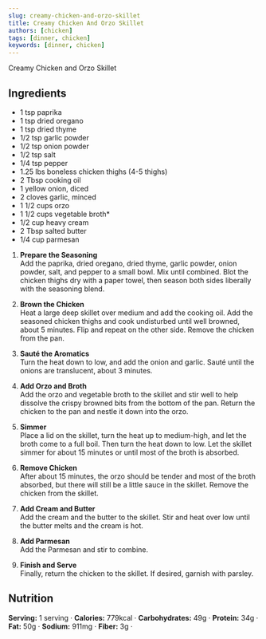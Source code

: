 ```yaml
---
slug: creamy-chicken-and-orzo-skillet
title: Creamy Chicken And Orzo Skillet
authors: [chicken]
tags: [dinner, chicken]
keywords: [dinner, chicken]
---
```



Creamy Chicken and Orzo Skillet
<!-- <img src="/img/chicken-and-orzo-skillet.jpg" alt="Creamy Chicken And Orzo Skillet Picture" width="800" height="670" /> -->

<!-- truncate -->

## Ingredients
- 1 tsp paprika 
- 1 tsp dried oregano 
- 1 tsp dried thyme 
- 1/2 tsp garlic powder 
- 1/2 tsp onion powder 
- 1/2 tsp salt 
- 1/4 tsp pepper 
- 1.25 lbs boneless chicken thighs (4-5 thighs)
- 2 Tbsp cooking oil 
- 1 yellow onion, diced 
- 2 cloves garlic, minced 
- 1 1/2 cups orzo
- 1 1/2 cups vegetable broth*
- 1/2 cup heavy cream
- 2 Tbsp salted butter
- 1/4 cup parmesan

1. **Prepare the Seasoning**  
    Add the paprika, dried oregano, dried thyme, garlic powder, onion powder, salt, and pepper to a small bowl. Mix until combined. Blot the chicken thighs dry with a paper towel, then season both sides liberally with the seasoning blend.

2. **Brown the Chicken**  
    Heat a large deep skillet over medium and add the cooking oil. Add the seasoned chicken thighs and cook undisturbed until well browned, about 5 minutes. Flip and repeat on the other side. Remove the chicken from the pan.

3. **Sauté the Aromatics**  
    Turn the heat down to low, and add the onion and garlic. Sauté until the onions are translucent, about 3 minutes.

4. **Add Orzo and Broth**  
    Add the orzo and vegetable broth to the skillet and stir well to help dissolve the crispy browned bits from the bottom of the pan. Return the chicken to the pan and nestle it down into the orzo.

5. **Simmer**  
    Place a lid on the skillet, turn the heat up to medium-high, and let the broth come to a full boil. Then turn the heat down to low. Let the skillet simmer for about 15 minutes or until most of the broth is absorbed.

6. **Remove Chicken**  
    After about 15 minutes, the orzo should be tender and most of the broth absorbed, but there will still be a little sauce in the skillet. Remove the chicken from the skillet.

7. **Add Cream and Butter**  
    Add the cream and the butter to the skillet. Stir and heat over low until the butter melts and the cream is hot.

8. **Add Parmesan**  
    Add the Parmesan and stir to combine.

9. **Finish and Serve**  
    Finally, return the chicken to the skillet. If desired, garnish with parsley.

## Nutrition
**Serving:** 1 serving · 
**Calories:** 779kcal · 
**Carbohydrates:** 49g · 
**Protein:** 34g · 
**Fat:** 50g · 
**Sodium:** 911mg · 
**Fiber:** 3g · 
